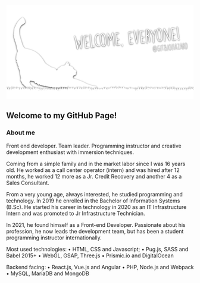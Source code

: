 
<img src="readme.png">

## Welcome to my GitHub Page!

### About me

Front end developer. Team leader. Programming instructor and creative development enthusiast with immersion techniques.

Coming from a simple family and in the market labor since I was 16 years old. He worked as a call center operator (intern) and was hired after 12 months, he worked 12 more as a Jr. Credit Recovery and another 4 as a Sales Consultant.

From a very young age, always interested, he studied programming and technology. In 2019 he enrolled in the Bachelor of Information Systems (B.Sc). He started his career in technology in 2020 as an IT Infrastructure Intern and was promoted to Jr Infrastructure Technician.

In 2021, he found himself as a Front-end Developer. Passionate about his profession, he now leads the development team, but has been a student programming instructor internationally.

Most used technologies:
• HTML, CSS and Javascript;
• Pug.js, SASS and Babel 2015+
• WebGL, GSAP, Three.js
• Prismic.io and DigitalOcean

Backend facing:
• React.js, Vue.js and Angular
• PHP, Node.js and Webpack
• MySQL, MariaDB and MongoDB
